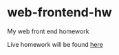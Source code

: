 # web-frontend-hw
My web front end homework

Live homework will be found [here](https://wfhw.audstanley.com/)
